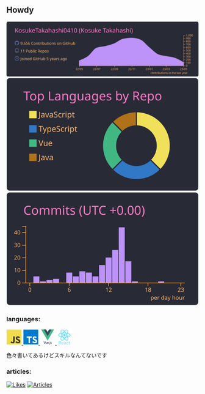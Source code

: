 
<h2 align="left">Howdy</h2>

![](https://raw.githubusercontent.com/KosukeTakahashi0410/KosukeTakahashi0410/master/profile-summary-card-output/dracula/0-profile-details.svg)
![](https://raw.githubusercontent.com/KosukeTakahashi0410/KosukeTakahashi0410/master/profile-summary-card-output/dracula/1-repos-per-language.svg)
![](https://raw.githubusercontent.com/KosukeTakahashi0410/KosukeTakahashi0410/master/profile-summary-card-output/dracula/4-productive-time.svg)

<h3 align="left">languages:</h3>
<p align="left">
  <a href="https://developer.mozilla.org/en-US/docs/Web/JavaScript" target="_blank" rel="noreferrer">
    <img src="https://raw.githubusercontent.com/devicons/devicon/master/icons/javascript/javascript-original.svg" alt="javascript" width="40" height="40"/>   </a>
  <a href="https://www.typescriptlang.org/" target="_blank" rel="noreferrer">
    <img src="https://raw.githubusercontent.com/devicons/devicon/master/icons/typescript/typescript-original.svg" alt="typescript" width="40" height="40"/>   </a>
  <a href="https://vuejs.org/" target="_blank" rel="noreferrer">
   <img src="https://raw.githubusercontent.com/devicons/devicon/master/icons/vuejs/vuejs-original-wordmark.svg" alt="vuejs" width="40" height="40"/>
  </a>
  <a href="https://reactjs.org/" target="_blank" rel="noreferrer">
   <img src="https://raw.githubusercontent.com/devicons/devicon/master/icons/react/react-original-wordmark.svg" alt="react" width="40" height="40"/>
  </a>
 </p>
 <p align="left">色々書いてあるけどスキルなんてないです</p>


<h3 align="left">articles:</h3>

[![Likes](https://badgen.org/img/zenn/844/likes?style=flat)](https://zenn.dev/844)
[![Articles](https://badgen.org/img/zenn/844/articles?style=flat)](https://zenn.dev/844)
